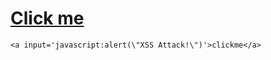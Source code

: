 # <a href="javascript:alert('XSS Attack!');">Click me</a>

    <a input='javascript:alert(\"XSS Attack!\")'>clickme</a>
